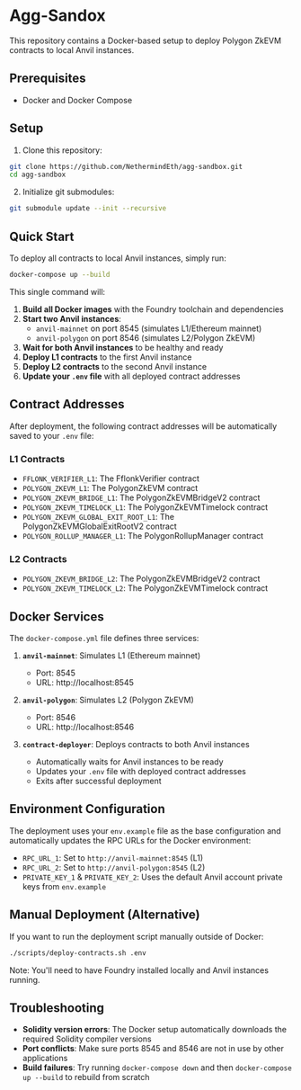 # Agg-Sandox

This repository contains a Docker-based setup to deploy Polygon ZkEVM contracts to local Anvil instances.

## Prerequisites

- Docker and Docker Compose

## Setup

1. Clone this repository:

```bash
git clone https://github.com/NethermindEth/agg-sandbox.git
cd agg-sandbox
```

2. Initialize git submodules:
   
```bash
git submodule update --init --recursive
```

## Quick Start

To deploy all contracts to local Anvil instances, simply run:

```bash
docker-compose up --build
```

This single command will:

1. **Build all Docker images** with the Foundry toolchain and dependencies
2. **Start two Anvil instances**:
   - `anvil-mainnet` on port 8545 (simulates L1/Ethereum mainnet)
   - `anvil-polygon` on port 8546 (simulates L2/Polygon ZkEVM)
3. **Wait for both Anvil instances** to be healthy and ready
4. **Deploy L1 contracts** to the first Anvil instance
5. **Deploy L2 contracts** to the second Anvil instance
6. **Update your `.env` file** with all deployed contract addresses

## Contract Addresses

After deployment, the following contract addresses will be automatically saved to your `.env` file:

### L1 Contracts

- `FFLONK_VERIFIER_L1`: The FflonkVerifier contract
- `POLYGON_ZKEVM_L1`: The PolygonZkEVM contract
- `POLYGON_ZKEVM_BRIDGE_L1`: The PolygonZkEVMBridgeV2 contract
- `POLYGON_ZKEVM_TIMELOCK_L1`: The PolygonZkEVMTimelock contract
- `POLYGON_ZKEVM_GLOBAL_EXIT_ROOT_L1`: The PolygonZkEVMGlobalExitRootV2 contract
- `POLYGON_ROLLUP_MANAGER_L1`: The PolygonRollupManager contract

### L2 Contracts

- `POLYGON_ZKEVM_BRIDGE_L2`: The PolygonZkEVMBridgeV2 contract
- `POLYGON_ZKEVM_TIMELOCK_L2`: The PolygonZkEVMTimelock contract

## Docker Services

The `docker-compose.yml` file defines three services:

1. **`anvil-mainnet`**: Simulates L1 (Ethereum mainnet)
   - Port: 8545
   - URL: http://localhost:8545

2. **`anvil-polygon`**: Simulates L2 (Polygon ZkEVM)
   - Port: 8546
   - URL: http://localhost:8546

3. **`contract-deployer`**: Deploys contracts to both Anvil instances
   - Automatically waits for Anvil instances to be ready
   - Updates your `.env` file with deployed contract addresses
   - Exits after successful deployment

## Environment Configuration

The deployment uses your `env.example` file as the base configuration and automatically updates the RPC URLs for the Docker environment:

- `RPC_URL_1`: Set to `http://anvil-mainnet:8545` (L1)
- `RPC_URL_2`: Set to `http://anvil-polygon:8545` (L2)
- `PRIVATE_KEY_1` & `PRIVATE_KEY_2`: Uses the default Anvil account private keys from `env.example`

## Manual Deployment (Alternative)

If you want to run the deployment script manually outside of Docker:

```bash
./scripts/deploy-contracts.sh .env
```

Note: You'll need to have Foundry installed locally and Anvil instances running.

## Troubleshooting

- **Solidity version errors**: The Docker setup automatically downloads the required Solidity compiler versions
- **Port conflicts**: Make sure ports 8545 and 8546 are not in use by other applications
- **Build failures**: Try running `docker-compose down` and then `docker-compose up --build` to rebuild from scratch
